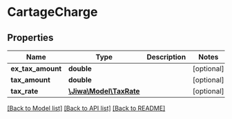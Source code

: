 # CartageCharge

## Properties
Name | Type | Description | Notes
------------ | ------------- | ------------- | -------------
**ex_tax_amount** | **double** |  | [optional] 
**tax_amount** | **double** |  | [optional] 
**tax_rate** | [**\Jiwa\Model\TaxRate**](TaxRate.md) |  | [optional] 

[[Back to Model list]](../README.md#documentation-for-models) [[Back to API list]](../README.md#documentation-for-api-endpoints) [[Back to README]](../README.md)


